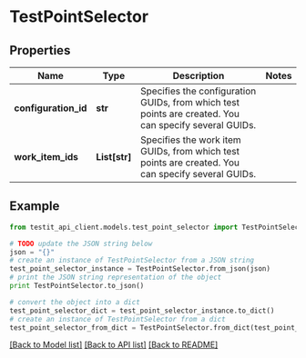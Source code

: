 # TestPointSelector


## Properties
Name | Type | Description | Notes
------------ | ------------- | ------------- | -------------
**configuration_id** | **str** | Specifies the configuration GUIDs, from which test points are created. You can specify several GUIDs. | 
**work_item_ids** | **List[str]** | Specifies the work item GUIDs, from which test points are created. You can specify several GUIDs. | 

## Example

```python
from testit_api_client.models.test_point_selector import TestPointSelector

# TODO update the JSON string below
json = "{}"
# create an instance of TestPointSelector from a JSON string
test_point_selector_instance = TestPointSelector.from_json(json)
# print the JSON string representation of the object
print TestPointSelector.to_json()

# convert the object into a dict
test_point_selector_dict = test_point_selector_instance.to_dict()
# create an instance of TestPointSelector from a dict
test_point_selector_from_dict = TestPointSelector.from_dict(test_point_selector_dict)
```
[[Back to Model list]](../README.md#documentation-for-models) [[Back to API list]](../README.md#documentation-for-api-endpoints) [[Back to README]](../README.md)


